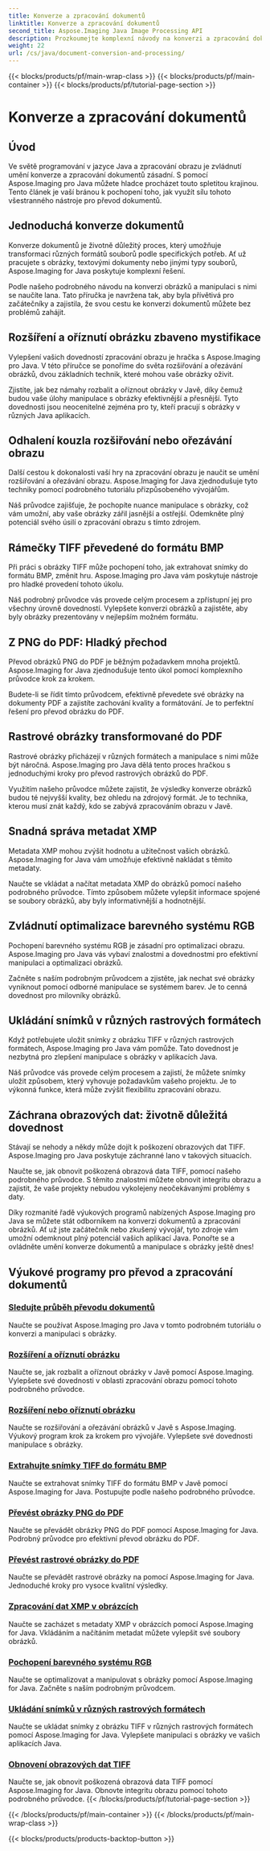 ```yaml
---
title: Konverze a zpracování dokumentů
linktitle: Konverze a zpracování dokumentů
second_title: Aspose.Imaging Java Image Processing API
description: Prozkoumejte komplexní návody na konverzi a zpracování dokumentů pomocí Aspose.Imaging Java. Osvojte si manipulaci a transformaci obrázků pomocí těchto výukových programů.
weight: 22
url: /cs/java/document-conversion-and-processing/
---
```


{{< blocks/products/pf/main-wrap-class >}}
{{< blocks/products/pf/main-container >}}
{{< blocks/products/pf/tutorial-page-section >}}

# Konverze a zpracování dokumentů


## Úvod

Ve světě programování v jazyce Java a zpracování obrazu je zvládnutí umění konverze a zpracování dokumentů zásadní. S pomocí Aspose.Imaging pro Java můžete hladce procházet touto spletitou krajinou. Tento článek je vaší bránou k pochopení toho, jak využít sílu tohoto všestranného nástroje pro převod dokumentů.

## Jednoduchá konverze dokumentů

Konverze dokumentů je životně důležitý proces, který umožňuje transformaci různých formátů souborů podle specifických potřeb. Ať už pracujete s obrázky, textovými dokumenty nebo jinými typy souborů, Aspose.Imaging for Java poskytuje komplexní řešení.

Podle našeho podrobného návodu na konverzi obrázků a manipulaci s nimi se naučíte lana. Tato příručka je navržena tak, aby byla přívětivá pro začátečníky a zajistila, že svou cestu ke konverzi dokumentů můžete bez problémů zahájit.

## Rozšíření a oříznutí obrázku zbaveno mystifikace

Vylepšení vašich dovedností zpracování obrazu je hračka s Aspose.Imaging pro Java. V této příručce se ponoříme do světa rozšiřování a ořezávání obrázků, dvou základních technik, které mohou vaše obrázky oživit.

Zjistíte, jak bez námahy rozbalit a oříznout obrázky v Javě, díky čemuž budou vaše úlohy manipulace s obrázky efektivnější a přesnější. Tyto dovednosti jsou neocenitelné zejména pro ty, kteří pracují s obrázky v různých Java aplikacích.

## Odhalení kouzla rozšiřování nebo ořezávání obrazu

Další cestou k dokonalosti vaší hry na zpracování obrazu je naučit se umění rozšiřování a ořezávání obrazu. Aspose.Imaging for Java zjednodušuje tyto techniky pomocí podrobného tutoriálu přizpůsobeného vývojářům.

Náš průvodce zajišťuje, že pochopíte nuance manipulace s obrázky, což vám umožní, aby vaše obrázky zářil jasnější a ostřejší. Odemkněte plný potenciál svého úsilí o zpracování obrazu s tímto zdrojem.

## Rámečky TIFF převedené do formátu BMP

Při práci s obrázky TIFF může pochopení toho, jak extrahovat snímky do formátu BMP, změnit hru. Aspose.Imaging pro Java vám poskytuje nástroje pro hladké provedení tohoto úkolu.

Náš podrobný průvodce vás provede celým procesem a zpřístupní jej pro všechny úrovně dovedností. Vylepšete konverzi obrázků a zajistěte, aby byly obrázky prezentovány v nejlepším možném formátu.

## Z PNG do PDF: Hladký přechod

Převod obrázků PNG do PDF je běžným požadavkem mnoha projektů. Aspose.Imaging for Java zjednodušuje tento úkol pomocí komplexního průvodce krok za krokem.

Budete-li se řídit tímto průvodcem, efektivně převedete své obrázky na dokumenty PDF a zajistíte zachování kvality a formátování. Je to perfektní řešení pro převod obrázku do PDF.

## Rastrové obrázky transformované do PDF

Rastrové obrázky přicházejí v různých formátech a manipulace s nimi může být náročná. Aspose.Imaging pro Java dělá tento proces hračkou s jednoduchými kroky pro převod rastrových obrázků do PDF.

Využitím našeho průvodce můžete zajistit, že výsledky konverze obrázků budou té nejvyšší kvality, bez ohledu na zdrojový formát. Je to technika, kterou musí znát každý, kdo se zabývá zpracováním obrazu v Javě.

## Snadná správa metadat XMP

Metadata XMP mohou zvýšit hodnotu a užitečnost vašich obrázků. Aspose.Imaging for Java vám umožňuje efektivně nakládat s těmito metadaty.

Naučte se vkládat a načítat metadata XMP do obrázků pomocí našeho podrobného průvodce. Tímto způsobem můžete vylepšit informace spojené se soubory obrázků, aby byly informativnější a hodnotnější.

## Zvládnutí optimalizace barevného systému RGB

Pochopení barevného systému RGB je zásadní pro optimalizaci obrazu. Aspose.Imaging pro Java vás vybaví znalostmi a dovednostmi pro efektivní manipulaci a optimalizaci obrázků.

Začněte s naším podrobným průvodcem a zjistěte, jak nechat své obrázky vyniknout pomocí odborné manipulace se systémem barev. Je to cenná dovednost pro milovníky obrázků.

## Ukládání snímků v různých rastrových formátech

Když potřebujete uložit snímky z obrázku TIFF v různých rastrových formátech, Aspose.Imaging pro Java vám pomůže. Tato dovednost je nezbytná pro zlepšení manipulace s obrázky v aplikacích Java.

Náš průvodce vás provede celým procesem a zajistí, že můžete snímky uložit způsobem, který vyhovuje požadavkům vašeho projektu. Je to výkonná funkce, která může zvýšit flexibilitu zpracování obrazu.

## Záchrana obrazových dat: životně důležitá dovednost

Stávají se nehody a někdy může dojít k poškození obrazových dat TIFF. Aspose.Imaging pro Java poskytuje záchranné lano v takových situacích.

Naučte se, jak obnovit poškozená obrazová data TIFF, pomocí našeho podrobného průvodce. S těmito znalostmi můžete obnovit integritu obrazu a zajistit, že vaše projekty nebudou vykolejeny neočekávanými problémy s daty.

Díky rozmanité řadě výukových programů nabízených Aspose.Imaging pro Java se můžete stát odborníkem na konverzi dokumentů a zpracování obrázků. Ať už jste začátečník nebo zkušený vývojář, tyto zdroje vám umožní odemknout plný potenciál vašich aplikací Java. Ponořte se a ovládněte umění konverze dokumentů a manipulace s obrázky ještě dnes!
## Výukové programy pro převod a zpracování dokumentů
### [Sledujte průběh převodu dokumentů](./monitor-document-conversion-progress/)
Naučte se používat Aspose.Imaging pro Java v tomto podrobném tutoriálu o konverzi a manipulaci s obrázky.
### [Rozšíření a oříznutí obrázku](./image-expansion-and-cropping/)
Naučte se, jak rozbalit a oříznout obrázky v Javě pomocí Aspose.Imaging. Vylepšete své dovednosti v oblasti zpracování obrazu pomocí tohoto podrobného průvodce.
### [Rozšíření nebo oříznutí obrázku](./image-expansion-or-cropping/)
Naučte se rozšiřování a ořezávání obrázků v Javě s Aspose.Imaging. Výukový program krok za krokem pro vývojáře. Vylepšete své dovednosti manipulace s obrázky.
### [Extrahujte snímky TIFF do formátu BMP](./extract-tiff-frames-to-bmp-format/)
Naučte se extrahovat snímky TIFF do formátu BMP v Javě pomocí Aspose.Imaging for Java. Postupujte podle našeho podrobného průvodce.
### [Převést obrázky PNG do PDF](./convert-png-images-to-pdf/)
Naučte se převádět obrázky PNG do PDF pomocí Aspose.Imaging for Java. Podrobný průvodce pro efektivní převod obrázku do PDF.
### [Převést rastrové obrázky do PDF](./convert-raster-images-to-pdf/)
Naučte se převádět rastrové obrázky na pomocí Aspose.Imaging for Java. Jednoduché kroky pro vysoce kvalitní výsledky.
### [Zpracování dat XMP v obrázcích](./xmp-data-handling-in-images/)
Naučte se zacházet s metadaty XMP v obrázcích pomocí Aspose.Imaging for Java. Vkládáním a načítáním metadat můžete vylepšit své soubory obrázků.
### [Pochopení barevného systému RGB](./understanding-rgb-color-system/)
Naučte se optimalizovat a manipulovat s obrázky pomocí Aspose.Imaging for Java. Začněte s naším podrobným průvodcem.
### [Ukládání snímků v různých rastrových formátech](./frame-saving-in-different-raster-formats/)
Naučte se ukládat snímky z obrázku TIFF v různých rastrových formátech pomocí Aspose.Imaging for Java. Vylepšete manipulaci s obrázky ve vašich aplikacích Java.
### [Obnovení obrazových dat TIFF](./recovering-tiff-image-data/)
Naučte se, jak obnovit poškozená obrazová data TIFF pomocí Aspose.Imaging for Java. Obnovte integritu obrazu pomocí tohoto podrobného průvodce.
{{< /blocks/products/pf/tutorial-page-section >}}

{{< /blocks/products/pf/main-container >}}
{{< /blocks/products/pf/main-wrap-class >}}

{{< blocks/products/products-backtop-button >}}
